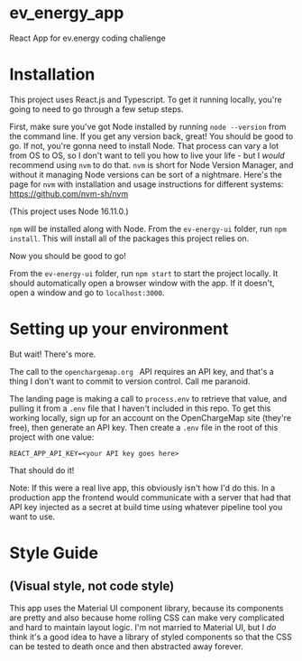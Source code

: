 # ev_energy_app
React App for ev.energy coding challenge

# Installation

This project uses React.js and Typescript. To get it running locally, you're going to need to go through a few setup steps.

First, make sure you've got Node installed by running `node --version` from the command line. If you get any version back, 
great! You should be good to go. If not, you're gonna need to install Node. That process can vary a lot from OS to OS, so 
I don't want to tell you how to live your life - but I _would_ recommend using `nvm` to do that. `nvm` is short for Node Version Manager, and without it managing Node versions can be sort of a nightmare. Here's the page for `nvm` with installation and usage instructions for different systems: https://github.com/nvm-sh/nvm

(This project uses Node 16.11.0.)

`npm` will be installed along with Node. From the `ev-energy-ui` folder, run `npm install`. This will install all of the packages this project relies on. 

Now you should be good to go! 

From the `ev-energy-ui` folder, run `npm start` to start the project locally. It should automatically open a browser window with the app. If it doesn't, open a window and go to `localhost:3000`. 

# Setting up your environment

But wait! There's more.

The call to the `openchargemap.org ` API requires an API key, and that's a thing I don't want to commit to version control. Call me paranoid.

The landing page is making a call to `process.env` to retrieve that value, and pulling it from a `.env` file that I haven't included in this repo. To get this working locally, sign up for an account on the OpenChargeMap site (they're free), then generate an API key. Then create a `.env` file in the root of this project with one value:
```
REACT_APP_API_KEY=<your API key goes here>
```
That should do it!

Note: If this were a real live app, this obviously isn't how I'd do this. In a production app the frontend would communicate with a server that had that API key injected as a secret at build time using whatever pipeline tool you want to use.

# Style Guide
## (Visual style, not code style)

This app uses the Material UI component library, because its components are pretty and also because home rolling CSS can make very complicated and hard to maintain layout logic. I'm not married to Material UI, but I _do_ think it's a good idea to have a library of styled components so that the CSS can be tested to death once and then abstracted away forever.

